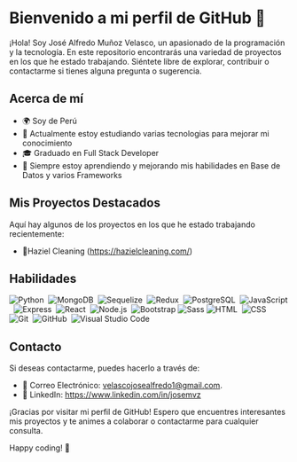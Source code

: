 # Bienvenido a mi perfil de GitHub 👋

¡Hola! Soy José Alfredo Muñoz Velasco, un apasionado de la programación y la tecnología. En este repositorio encontrarás una variedad de proyectos en los que he estado trabajando. Siéntete libre de explorar, contribuir o contactarme si tienes alguna pregunta o sugerencia.

## Acerca de mí

- 🌍 Soy de Perú
- 💼 Actualmente estoy estudiando varias tecnologias para mejorar mi conocimiento 
- 🎓 Graduado en Full Stack Developer
- 🌱 Siempre estoy aprendiendo y mejorando mis habilidades en Base de Datos y varios Frameworks

## Mis Proyectos Destacados

Aquí hay algunos de los proyectos en los que he estado trabajando recientemente:

- 🚀Haziel Cleaning (https://hazielcleaning.com/)

## Habilidades

![Python](https://img.shields.io/badge/-Python-05122A?style=flat&logo=python)&nbsp;
![MongoDB](https://img.shields.io/badge/-MongoDb-05122A?style=flat&logo=mongodb)&nbsp;
![Sequelize](https://img.shields.io/badge/-Sequelize-05122A?style=flat&logo=sequelize)&nbsp;
![Redux](https://img.shields.io/badge/-Redux-05122A?style=flat&logo=Redux)&nbsp;
![PostgreSQL](https://img.shields.io/badge/-PostgreSQL-05122A?style=flat&logo=PostgreSQL)&nbsp;
![JavaScript](https://img.shields.io/badge/-JavaScript-05122A?style=flat&logo=javascript)&nbsp;
![Express](https://img.shields.io/badge/-Express-05122A?style=flat&logo=express)&nbsp;
![React](https://img.shields.io/badge/-React-05122A?style=flat&logo=react)&nbsp;
![Node.js](https://img.shields.io/badge/-Node.js-05122A?style=flat&logo=node.js)&nbsp;
![Bootstrap](https://img.shields.io/badge/-Bootstrap-05122A?style=flat&logo=bootstrap&logoColor=563D7C)
![Sass](https://img.shields.io/badge/-Sass-05122A?style=flat&logo=SASS)
![HTML](https://img.shields.io/badge/-HTML-05122A?style=flat&logo=HTML5)&nbsp;
![CSS](https://img.shields.io/badge/-CSS-05122A?style=flat&logo=CSS3&logoColor=1572B6)&nbsp;
![Git](https://img.shields.io/badge/-Git-05122A?style=flat&logo=git)&nbsp;
![GitHub](https://img.shields.io/badge/-GitHub-05122A?style=flat&logo=github)&nbsp;
![Visual Studio Code](https://img.shields.io/badge/-Visual%20Studio%20Code-05122A?style=flat&logo=visual-studio-code&logoColor=007ACC)&nbsp;

## Contacto

Si deseas contactarme, puedes hacerlo a través de:

- 📧 Correo Electrónico: velascojosealfredo1@gmail.com.
- 🔗 LinkedIn: https://www.linkedin.com/in/josemvz

¡Gracias por visitar mi perfil de GitHub! Espero que encuentres interesantes mis proyectos y te animes a colaborar o contactarme para cualquier consulta.

Happy coding! 🚀

